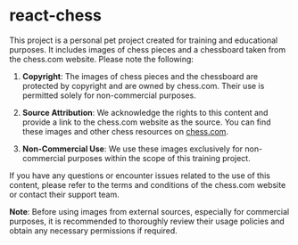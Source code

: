 # react-chess

This project is a personal pet project created for training and educational purposes. It includes images of chess pieces and a chessboard taken from the chess.com website. Please note the following:

1. **Copyright**: The images of chess pieces and the chessboard are protected by copyright and are owned by chess.com. Their use is permitted solely for non-commercial purposes.

2. **Source Attribution**: We acknowledge the rights to this content and provide a link to the chess.com website as the source. You can find these images and other chess resources on [chess.com](https://www.chess.com/).

3. **Non-Commercial Use**: We use these images exclusively for non-commercial purposes within the scope of this training project.

If you have any questions or encounter issues related to the use of this content, please refer to the terms and conditions of the chess.com website or contact their support team.

**Note**: Before using images from external sources, especially for commercial purposes, it is recommended to thoroughly review their usage policies and obtain any necessary permissions if required.